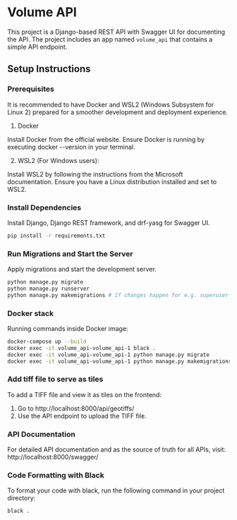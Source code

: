 # Volume API

This project is a Django-based REST API with Swagger UI for documenting the API. The project includes an app named `volume_api` that contains a simple API endpoint.

## Setup Instructions

### Prerequisites

It is recommended to have Docker and WSL2 (Windows Subsystem for Linux 2) prepared for a smoother development and deployment experience.

1. Docker

Install Docker from the official website.
Ensure Docker is running by executing docker --version in your terminal.

2. WSL2 (For Windows users):

Install WSL2 by following the instructions from the Microsoft documentation.
Ensure you have a Linux distribution installed and set to WSL2.

### Install Dependencies
Install Django, Django REST framework, and drf-yasg for Swagger UI.
```bash
pip install -r requirements.txt
```

### Run Migrations and Start the Server
Apply migrations and start the development server.
```bash
python manage.py migrate
python manage.py runserver
python manage.py makemigrations # If changes happen for e.g. superuser
```

### Docker stack
Running commands inside Docker image:
```bash
docker-compose up --build
docker exec -it volume_api-volume_api-1 black .
docker exec -it volume_api-volume_api-1 python manage.py migrate
docker exec -it volume_api-volume_api-1 python manage.py makemigrations
```

### Add tiff file to serve as tiles
To add a TIFF file and view it as tiles on the frontend:

1. Go to http://localhost:8000/api/geotiffs/
2. Use the API endpoint to upload the TIFF file.

### API Documentation
For detailed API documentation and as the source of truth for all APIs, visit:
http://localhost:8000/swagger/

### Code Formatting with Black
To format your code with black, run the following command in your project directory:
```bash
black .
```